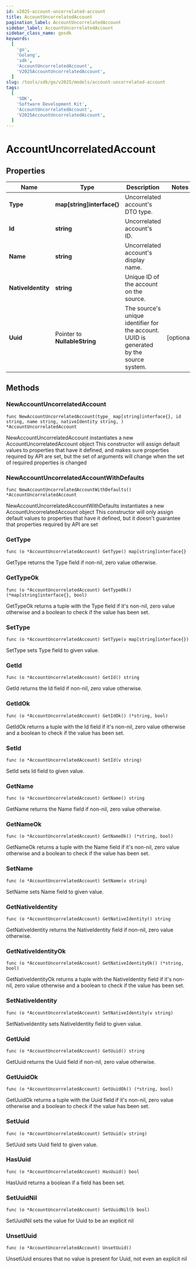 ```yaml
---
id: v2025-account-uncorrelated-account
title: AccountUncorrelatedAccount
pagination_label: AccountUncorrelatedAccount
sidebar_label: AccountUncorrelatedAccount
sidebar_class_name: gosdk
keywords:
  [
    'go',
    'Golang',
    'sdk',
    'AccountUncorrelatedAccount',
    'V2025AccountUncorrelatedAccount',
  ]
slug: /tools/sdk/go/v2025/models/account-uncorrelated-account
tags:
  [
    'SDK',
    'Software Development Kit',
    'AccountUncorrelatedAccount',
    'V2025AccountUncorrelatedAccount',
  ]
---
```


# AccountUncorrelatedAccount

## Properties

| Name | Type | Description | Notes |
| --- | --- | --- | --- |
| **Type** | **map[string]interface{}** | Uncorrelated account's DTO type. |
| **Id** | **string** | Uncorrelated account's ID. |
| **Name** | **string** | Uncorrelated account's display name. |
| **NativeIdentity** | **string** | Unique ID of the account on the source. |
| **Uuid** | Pointer to **NullableString** | The source's unique identifier for the account. UUID is generated by the source system. | [optional] |

## Methods

### NewAccountUncorrelatedAccount

`func NewAccountUncorrelatedAccount(type_ map[string]interface{}, id string, name string, nativeIdentity string, ) *AccountUncorrelatedAccount`

NewAccountUncorrelatedAccount instantiates a new AccountUncorrelatedAccount object This constructor will assign default values to properties that have it defined, and makes sure properties required by API are set, but the set of arguments will change when the set of required properties is changed

### NewAccountUncorrelatedAccountWithDefaults

`func NewAccountUncorrelatedAccountWithDefaults() *AccountUncorrelatedAccount`

NewAccountUncorrelatedAccountWithDefaults instantiates a new AccountUncorrelatedAccount object This constructor will only assign default values to properties that have it defined, but it doesn't guarantee that properties required by API are set

### GetType

`func (o *AccountUncorrelatedAccount) GetType() map[string]interface{}`

GetType returns the Type field if non-nil, zero value otherwise.

### GetTypeOk

`func (o *AccountUncorrelatedAccount) GetTypeOk() (*map[string]interface{}, bool)`

GetTypeOk returns a tuple with the Type field if it's non-nil, zero value otherwise and a boolean to check if the value has been set.

### SetType

`func (o *AccountUncorrelatedAccount) SetType(v map[string]interface{})`

SetType sets Type field to given value.

### GetId

`func (o *AccountUncorrelatedAccount) GetId() string`

GetId returns the Id field if non-nil, zero value otherwise.

### GetIdOk

`func (o *AccountUncorrelatedAccount) GetIdOk() (*string, bool)`

GetIdOk returns a tuple with the Id field if it's non-nil, zero value otherwise and a boolean to check if the value has been set.

### SetId

`func (o *AccountUncorrelatedAccount) SetId(v string)`

SetId sets Id field to given value.

### GetName

`func (o *AccountUncorrelatedAccount) GetName() string`

GetName returns the Name field if non-nil, zero value otherwise.

### GetNameOk

`func (o *AccountUncorrelatedAccount) GetNameOk() (*string, bool)`

GetNameOk returns a tuple with the Name field if it's non-nil, zero value otherwise and a boolean to check if the value has been set.

### SetName

`func (o *AccountUncorrelatedAccount) SetName(v string)`

SetName sets Name field to given value.

### GetNativeIdentity

`func (o *AccountUncorrelatedAccount) GetNativeIdentity() string`

GetNativeIdentity returns the NativeIdentity field if non-nil, zero value otherwise.

### GetNativeIdentityOk

`func (o *AccountUncorrelatedAccount) GetNativeIdentityOk() (*string, bool)`

GetNativeIdentityOk returns a tuple with the NativeIdentity field if it's non-nil, zero value otherwise and a boolean to check if the value has been set.

### SetNativeIdentity

`func (o *AccountUncorrelatedAccount) SetNativeIdentity(v string)`

SetNativeIdentity sets NativeIdentity field to given value.

### GetUuid

`func (o *AccountUncorrelatedAccount) GetUuid() string`

GetUuid returns the Uuid field if non-nil, zero value otherwise.

### GetUuidOk

`func (o *AccountUncorrelatedAccount) GetUuidOk() (*string, bool)`

GetUuidOk returns a tuple with the Uuid field if it's non-nil, zero value otherwise and a boolean to check if the value has been set.

### SetUuid

`func (o *AccountUncorrelatedAccount) SetUuid(v string)`

SetUuid sets Uuid field to given value.

### HasUuid

`func (o *AccountUncorrelatedAccount) HasUuid() bool`

HasUuid returns a boolean if a field has been set.

### SetUuidNil

`func (o *AccountUncorrelatedAccount) SetUuidNil(b bool)`

SetUuidNil sets the value for Uuid to be an explicit nil

### UnsetUuid

`func (o *AccountUncorrelatedAccount) UnsetUuid()`

UnsetUuid ensures that no value is present for Uuid, not even an explicit nil
